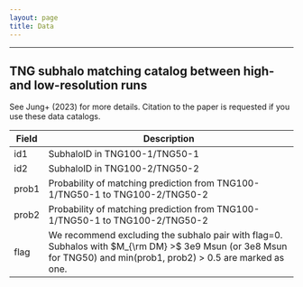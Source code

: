```yaml
---
layout: page
title: Data
---
```

----
TNG subhalo matching catalog between high- and low-resolution runs
-------------
See Jung+ (2023) for more details. Citation to the paper is requested if you use these data catalogs.

| Field | Description                                                                                                                                                      |
|-------|------------------------------------------------------------------------------------------------------------------------------------------------------------------|
| id1   | SubhaloID in TNG100-1/TNG50-1                                                                                                                                    |
| id2   | SubhaloID in TNG100-2/TNG50-2                                                                                                                                    |
| prob1 | Probability of matching prediction from TNG100-1/TNG50-1 to TNG100-2/TNG50-2                                                                                     |
| prob2 | Probability of matching prediction from TNG100-1/TNG50-1 to TNG100-2/TNG50-2                                                                                     |
| flag  | We recommend excluding the subhalo pair with flag=0. Subhalos with $M_{\rm DM} >$ 3e9 Msun (or 3e8 Msun for TNG50) and min(prob1, prob2) > 0.5 are marked as one. |


